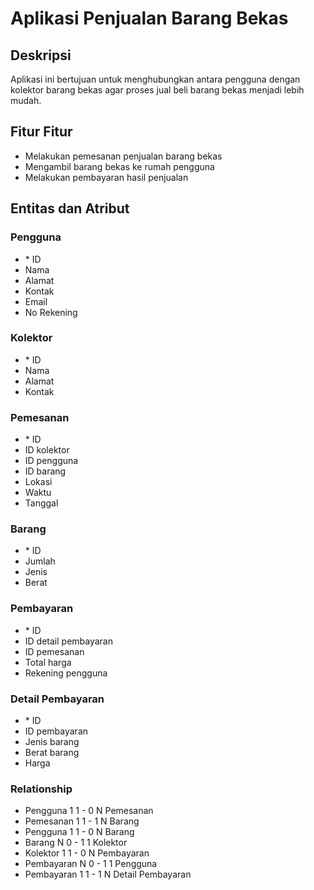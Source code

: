 # Aplikasi Penjualan Barang Bekas

## Deskripsi
Aplikasi ini bertujuan untuk menghubungkan antara pengguna dengan kolektor barang bekas agar proses jual beli barang bekas menjadi lebih mudah.

## Fitur Fitur
- Melakukan pemesanan penjualan barang bekas
- Mengambil barang bekas ke rumah pengguna
- Melakukan pembayaran hasil penjualan

## Entitas dan Atribut
### Pengguna
- \* ID
- Nama
- Alamat
- Kontak
- Email
- No Rekening

### Kolektor
- \* ID
- Nama
- Alamat
- Kontak

### Pemesanan
- \* ID
- ID kolektor
- ID pengguna
- ID barang
- Lokasi
- Waktu
- Tanggal

### Barang
- \* ID
- Jumlah
- Jenis
- Berat

### Pembayaran
- \* ID
- ID detail pembayaran
- ID pemesanan
- Total harga
- Rekening pengguna

### Detail Pembayaran
- \* ID
- ID pembayaran
- Jenis barang
- Berat barang
- Harga

### Relationship
- Pengguna 1 1 - 0 N Pemesanan
- Pemesanan 1 1 - 1 N Barang
- Pengguna 1 1 - 0 N Barang
- Barang N 0 - 1 1 Kolektor
- Kolektor 1 1 - 0 N Pembayaran
- Pembayaran N 0 - 1 1 Pengguna
- Pembayaran 1 1 - 1 N Detail Pembayaran
